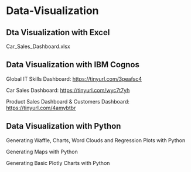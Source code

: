 # Data-Visualization

## Dta Visualization with Excel 
   Car_Sales_Dashboard.xlsx

## Data Visualization with IBM Cognos
   Global IT Skills Dashboard: https://tinyurl.com/3peafsc4
   
   Car Sales Dashboard: https://tinyurl.com/wyc7t7yh
   
   Product Sales Dashboard & Customers Dashboard: https://tinyurl.com/4amybtbr

## Data Visualization with Python
   Generating Waffle, Charts, Word Clouds and Regression Plots with Python
   
   Generating Maps with Python
   
   Generating  Basic Plotly Charts with Python
